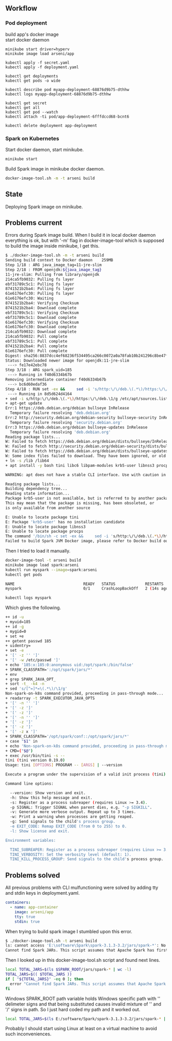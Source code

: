 ## Workflow  

### Pod deployment  

build app's docker image  
start docker daemon

```shell
minikube start driver=hyperv
minikube image load arseni/app

kubectl apply -f secret.yaml
kubectl apply -f deployment.yaml

kubectl get deployments
kubectl get pods -o wide

kubectl describe pod myapp-deployment-68876d9b75-dthhw
kubectl logs myapp-deployment-68876d9b75-dthhw

kubectl get secret
kubectl get all
kubectl get pod --watch
kubectl attach -ti pod/app-deployment-6fffdccd68-bcnt6

kubectl delete deployment app-deployment
```

### Spark on Kubernetes

Start docker daemon, start minikube.

```bash
minikube start
```

Build Spark image in minikube docker daemon.

```bash
docker-image-tool.sh -m -t arseni build
```


## State  

Deploying Spark image on minikube.

## Problems current  

Errors during Spark image build. When I build it in local docker daemon everything is ok, but with
'-m' flag in docker-image-tool which is supposed to build the image inside minikube, I get this.

```bash
$ ./docker-image-tool.sh -m -t arseni build
Sending build context to Docker daemon    259MB
Step 1/18 : ARG java_image_tag=11-jre-slim
Step 2/18 : FROM openjdk:${java_image_tag}
11-jre-slim: Pulling from library/openjdk
214ca5fb9032: Pulling fs layer
ebf31789c5c1: Pulling fs layer
8741521b2ba4: Pulling fs layer
61e6176efc30: Pulling fs layer
61e6176efc30: Waiting
8741521b2ba4: Verifying Checksum
8741521b2ba4: Download complete
ebf31789c5c1: Verifying Checksum
ebf31789c5c1: Download complete
61e6176efc30: Verifying Checksum
61e6176efc30: Download complete
214ca5fb9032: Download complete
214ca5fb9032: Pull complete
ebf31789c5c1: Pull complete
8741521b2ba4: Pull complete
61e6176efc30: Pull complete
Digest: sha256:8837dcc4ef68236f534495ca266c0072a0a78fab10b241296c8be47ffe83c06b
Status: Downloaded newer image for openjdk:11-jre-slim
 ---> fe17e42ebc78
Step 3/18 : ARG spark_uid=185
 ---> Running in f40d6334b67b
Removing intermediate container f40d6334b67b
 ---> bc6d60edaf36
Step 4/18 : RUN set -ex &&     sed -i 's/http:\/\/deb.\(.*\)/https:\/\/deb.\1/g' /etc/apt/sources.list &&     apt-get update &&     ln -s /lib /lib64 &&     apt install -y bash tini libc6 libpam-modules krb5-user libnss3 procps &&     mkdir -p /opt/spark &&     mkdir -p /opt/spark/examples &&     mkdir -p /opt/spark/work-dir &&     touch /opt/spark/RELEASE &&     rm /bin/sh &&     ln -sv /bin/bash /bin/sh &&     echo "auth required pam_wheel.so use_uid" >> /etc/pam.d/su &&     chgrp root /etc/passwd && chmod ug+rw /etc/passwd &&     rm -rf /var/cache/apt/*
 ---> Running in 8d5d624d4164
+ sed -i s/http:\/\/deb.\(.*\)/https:\/\/deb.\1/g /etc/apt/sources.list
+ apt-get update
Err:1 https://deb.debian.org/debian bullseye InRelease
  Temporary failure resolving 'deb.debian.org'
Err:2 http://security.debian.org/debian-security bullseye-security InRelease
  Temporary failure resolving 'security.debian.org'
Err:3 https://deb.debian.org/debian bullseye-updates InRelease
  Temporary failure resolving 'deb.debian.org'
Reading package lists...
W: Failed to fetch https://deb.debian.org/debian/dists/bullseye/InRelease  Temporary failure resolving 'deb.debian.org'
W: Failed to fetch http://security.debian.org/debian-security/dists/bullseye-security/InRelease  Temporary failure resolving 'security.debian.org'
W: Failed to fetch https://deb.debian.org/debian/dists/bullseye-updates/InRelease  Temporary failure resolving 'deb.debian.org'
W: Some index files failed to download. They have been ignored, or old ones used instead.
+ ln -s /lib /lib64
+ apt install -y bash tini libc6 libpam-modules krb5-user libnss3 procps

WARNING: apt does not have a stable CLI interface. Use with caution in scripts.

Reading package lists...
Building dependency tree...
Reading state information...
Package krb5-user is not available, but is referred to by another package.
This may mean that the package is missing, has been obsoleted, or
is only available from another source

E: Unable to locate package tini
E: Package 'krb5-user' has no installation candidate
E: Unable to locate package libnss3
E: Unable to locate package procps
The command '/bin/sh -c set -ex &&     sed -i 's/http:\/\/deb.\(.*\)/https:\/\/deb.\1/g' /etc/apt/sources.list &&     apt-get update &&     ln -s /lib /lib64 &&     apt install -y bash tini libc6 libpam-modules krb5-user libnss3 procps &&     mkdir -p /opt/spark &&     mkdir -p /opt/spark/examples &&     mkdir -p /opt/spark/work-dir &&     touch /opt/spark/RELEASE &&     rm /bin/sh &&     ln -sv /bin/bash /bin/sh &&     echo "auth required pam_wheel.so use_uid" >> /etc/pam.d/su &&     chgrp root /etc/passwd && chmod ug+rw /etc/passwd &&     rm -rf /var/cache/apt/*' returned a non-zero code: 100
Failed to build Spark JVM Docker image, please refer to Docker build output for details.
```

Then I tried to load it manually.

```bash
docker-image-tool -t arseni build
minikube image load spark:arseni
kubectl run myspark --image=spark:arseni
kubectl get pods
```

```bash
NAME                              READY   STATUS             RESTARTS      AGE
myspark                           0/1     CrashLoopBackOff   2 (14s ago)   34s
```

```bash
kubectl logs myspark
```

Which gives the following.

```bash
++ id -u
+ myuid=185
++ id -g
+ mygid=0
+ set +e
++ getent passwd 185
+ uidentry=
+ set -e
+ '[' -z '' ']'
+ '[' -w /etc/passwd ']'
+ echo '185:x:185:0:anonymous uid:/opt/spark:/bin/false'
+ SPARK_CLASSPATH=':/opt/spark/jars/*'
+ env
+ grep SPARK_JAVA_OPT_
+ sort -t_ -k4 -n
+ sed 's/[^=]*=\(.*\)/\1/g'
Non-spark-on-k8s command provided, proceeding in pass-through mode...
+ readarray -t SPARK_EXECUTOR_JAVA_OPTS
+ '[' -n '' ']'
+ '[' -z ']'
+ '[' -z ']'
+ '[' -n '' ']'
+ '[' -z ']'
+ '[' -z ']'
+ '[' -z x ']'
+ SPARK_CLASSPATH='/opt/spark/conf::/opt/spark/jars/*'
+ case "$1" in
+ echo 'Non-spark-on-k8s command provided, proceeding in pass-through mode...'
+ CMD=("$@")
+ exec /usr/bin/tini -s --
tini (tini version 0.19.0)
Usage: tini [OPTIONS] PROGRAM -- [ARGS] | --version

Execute a program under the supervision of a valid init process (tini)

Command line options:

  --version: Show version and exit.
  -h: Show this help message and exit.
  -s: Register as a process subreaper (requires Linux >= 3.4).
  -p SIGNAL: Trigger SIGNAL when parent dies, e.g. "-p SIGKILL".
  -v: Generate more verbose output. Repeat up to 3 times.
  -w: Print a warning when processes are getting reaped.
  -g: Send signals to the child's process group.
  -e EXIT_CODE: Remap EXIT_CODE (from 0 to 255) to 0.
  -l: Show license and exit.

Environment variables:

  TINI_SUBREAPER: Register as a process subreaper (requires Linux >= 3.4).
  TINI_VERBOSITY: Set the verbosity level (default: 1).
  TINI_KILL_PROCESS_GROUP: Send signals to the child's process group.

```

## Problems solved  
  
All previous problems with CLI mulfunctioning were solved by adding tty and stdin keys in deployment.yaml.

```yaml
containers:
  - name: app-container
    image: arseni/app
    tty: true
    stdin: true
```

When trying to build spark image I stumbled upon this error.

```bash
$ ./docker-image-tool.sh -t arseni build
ls: cannot access 'E:\software\Spark\spark-3.1.3-3.2/jars/spark-*': No such file or directory
Cannot find Spark JARs. This script assumes that Apache Spark has first been built locally or this is a runnable distribution.

```

Then I looked up in this docker-image-tool.sh script and found next lines.
```bash
local TOTAL_JARS=$(ls $SPARK_ROOT/jars/spark-* | wc -l)
TOTAL_JARS=$(( $TOTAL_JARS ))
if [ "${TOTAL_JARS}" -eq 0 ]; then
  error "Cannot find Spark JARs. This script assumes that Apache Spark has first been built locally or this is a runnable distribution."
fi
```

Windows SPARK_ROOT path variable holds Windows specific path with '\' delimeter signs and that being substituted causes
invalid mixture of '\' and '/' signs in path. So I just hard coded my path and it worked out.

```bash
local TOTAL_JARS=$(ls E:/software/Spark/spark-3.1.3-3.2/jars/spark-* | wc -l)
```

Probably I should start using Linux at least on a virtual machine to avoid such inconveniences.
